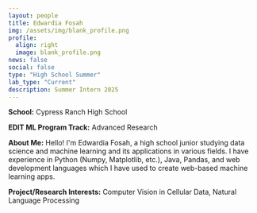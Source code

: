 ```yaml
---
layout: people
title: Edwardia Fosah
img: /assets/img/blank_profile.png
profile:
  align: right
  image: blank_profile.png
news: false
social: false
type: "High School Summer"
lab_type: "Current"
description: Summer Intern 2025
---
```


**School:** Cypress Ranch High School

**EDIT ML Program Track:**
Advanced Research

**About Me:**
Hello! I'm Edwardia Fosah, a high school junior studying data science and machine learning and its applications in various fields. I have experience in Python (Numpy, Matplotlib, etc.), Java, Pandas, and web development languages which I have used to create web-based machine learning apps.

**Project/Research Interests:**
Computer Vision in Cellular Data, Natural Language Processing
    